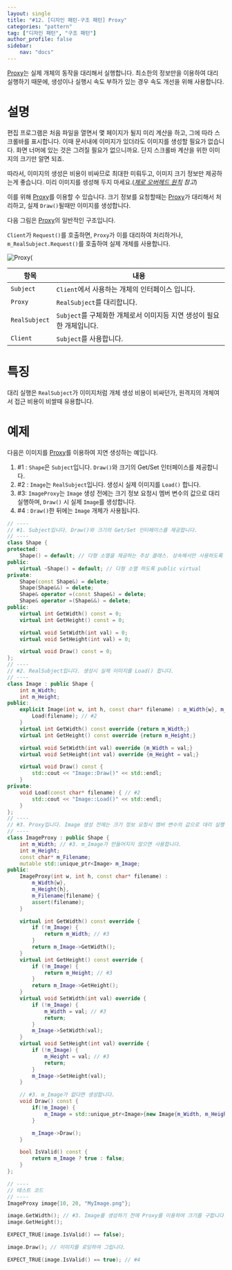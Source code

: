 ```yaml
---
layout: single
title: "#12. [디자인 패턴-구조 패턴] Proxy"
categories: "pattern"
tag: ["디자인 패턴", "구조 패턴"]
author_profile: false
sidebar: 
    nav: "docs"
---
```


[Proxy](https://tango1202.github.io/pattern/pattern-proxy/)는 실제 개체의 동작을 대리해서 실행합니다. 최소한의 정보만을 이용하여 대리 실행하기 때문에, 생성이나 실행시 속도 부하가 있는 경우 속도 개선을 위해 사용합니다.

# 설명

편집 프로그램은 처음 파일을 열면서 몇 페이지가 될지 미리 계산을 하고, 그에 따라 스크롤바를 표시합니다. 이때 문서내에 이미지가 있더라도 이미지를 생성할 필요가 없습니다. 화면 너머에 있는 것은 그려질 필요가 없으니까요. 단지 스크롤바 계산을 위한 이미지의 크기만 알면 되죠.

따라서, 이미지의 생성은 비용이 비싸므로 최대한 미뤄두고, 이미지 크기 정보만 제공하는게 좋습니다. 미리 이미지를 생성해 두지 마세요.(*[제로 오버헤드 원칙](https://tango1202.github.io/principle/principle-zero-overhead/) 참고*)

이를 위해 [Proxy](https://tango1202.github.io/pattern/pattern-proxy/)를 이용할 수 있습니다.
크기 정보를 요청할때는 [Proxy](https://tango1202.github.io/pattern/pattern-proxy/)가 대리해서 처리하고, 실제 `Draw()`될때만 이미지를 생성합니다. 

다음 그림은 [Proxy](https://tango1202.github.io/pattern/pattern-proxy/)의 일반적인 구조입니다. 

`Client`가 `Request()`를 호출하면, `Proxy`가 이를 대리하여 처리하거나, `m_RealSubject.Request()`를 호출하여 실제 개체를 사용합니다.

![Proxy(](https://github.com/tango1202/tango1202.github.io/assets/133472501/8a166c74-65f3-480e-9548-e4044204dea8)

|항목|내용|
|--|--|
|`Subject`|`Client`에서 사용하는 개체의 인터페이스 입니다.|
|`Proxy`|`RealSubject`를 대리합니다.|
|`RealSubject`|`Subject`를 구체화한 개체로서 이미지등 지연 생성이 필요한 개체입니다.|
|`Client`|`Subject`를 사용합니다.|

# 특징

대리 실행은 `RealSubject`가 이미지처럼 개체 생성 비용이 비싸던가, 원격지의 개체여서 접근 비용이 비쌀때 유용합니다. 

# 예제

다음은 이미지를 [Proxy](https://tango1202.github.io/pattern/pattern-proxy/)를 이용하여 지연 생성하는 예입니다.

1. #1 : `Shape`은 `Subject`입니다. `Draw()`와 크기의 Get/Set 인터페이스를 제공합니다.
2. #2 : `Image`는 `RealSubject`입니다. 생성시 실제 이미지를 `Load()` 합니다.
3. #3: `ImageProxy`는 `Image` 생성 전에는 크기 정보 요청시 멤버 변수의 값으로 대리 실행하며, `Draw()` 시 실제 `Image`를 생성합니다.
4. #4 : `Draw()`한 뒤에는 `Image` 개체가 사용됩니다.

```cpp
// ----
// #1. Subject입니다. Draw()와 크기의 Get/Set 인터페이스를 제공합니다.
// ----
class Shape {
protected:
    Shape() = default; // 다형 소멸을 제공하는 추상 클래스. 상속해서만 사용하도록 protected
public:
    virtual ~Shape() = default; // 다형 소멸 하도록 public virtual
private:
    Shape(const Shape&) = delete;
    Shape(Shape&&) = delete;
    Shape& operator =(const Shape&) = delete;
    Shape& operator =(Shape&&) = delete;          
public:
    virtual int GetWidth() const = 0;
    virtual int GetHeight() const = 0;

    virtual void SetWidth(int val) = 0;
    virtual void SetHeight(int val) = 0;    

    virtual void Draw() const = 0;   
};
// ----
// #2. RealSubject입니다. 생성시 실제 이미지를 Load() 합니다.
// ----
class Image : public Shape {
    int m_Width;
    int m_Height;
public:
    explicit Image(int w, int h, const char* filename) : m_Width{w}, m_Height{h} {
        Load(filename); // #2
    }
    virtual int GetWidth() const override {return m_Width;}
    virtual int GetHeight() const override {return m_Height;}

    virtual void SetWidth(int val) override {m_Width = val;}
    virtual void SetHeight(int val) override {m_Height = val;}    

    virtual void Draw() const {
        std::cout << "Image::Draw()" << std::endl;
    }
private:
    void Load(const char* filename) { // #2
        std::cout << "Image::Load()" << std::endl;
    }
};
// ----
// #3. Proxy입니다. Image 생성 전에는 크기 정보 요청시 멤버 변수의 값으로 대리 실행하며, Draw() 시 실제 Image를 생성합니다.
// ----
class ImageProxy : public Shape {
    int m_Width; // #3. m_Image가 만들어지지 않으면 사용합니다.
    int m_Height;   
    const char* m_Filename;     
    mutable std::unique_ptr<Image> m_Image; 
public:
    ImageProxy(int w, int h, const char* filename) :
        m_Width{w}, 
        m_Height{h}, 
        m_Filename{filename} {
        assert(filename);
    }

    virtual int GetWidth() const override {
        if (!m_Image) {
            return m_Width; // #3
        }
        return m_Image->GetWidth();
    }
    virtual int GetHeight() const override {
        if (!m_Image) {
            return m_Height; // #3  
        }
        return m_Image->GetHeight();
    }
    virtual void SetWidth(int val) override {
        if (!m_Image) {
            m_Width = val; // #3  
            return; 
        }
        m_Image->SetWidth(val);
    }
    virtual void SetHeight(int val) override {
        if (!m_Image) {
            m_Height = val; // #3 
            return; 
        }
        m_Image->SetHeight(val);
    } 

    // #3. m_Image가 없다면 생성합니다.      
    void Draw() const {
        if(!m_Image) {
            m_Image = std::unique_ptr<Image>{new Image{m_Width, m_Height, m_Filename}};
        }

        m_Image->Draw();
    }

    bool IsValid() const {
        return m_Image ? true : false;
    }
};

// ----
// 테스트 코드
// ----
ImageProxy image{10, 20, "MyImage.png"};

image.GetWidth(); // #3. Image를 생성하기 전에 Proxy를 이용하여 크기를 구합니다.
image.GetHeight();

EXPECT_TRUE(image.IsValid() == false);

image.Draw(); // 이미지를 로딩하여 그립니다.

EXPECT_TRUE(image.IsValid() == true); // #4  
```
